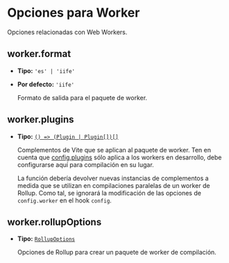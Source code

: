 # Opciones para Worker

Opciones relacionadas con Web Workers.

## worker.format

- **Tipo:** `'es' | 'iife'`
- **Por defecto:** `'iife'`

  Formato de salida para el paquete de worker.

## worker.plugins

- **Tipo:** [`() => (Plugin | Plugin[])[]`](./shared-options#plugins)

  Complementos de Vite que se aplican al paquete de worker. Ten en cuenta que [config.plugins](./shared-options#plugins) sólo aplica a los workers en desarrollo, debe configurarse aquí para compilación en su lugar.

  La función debería devolver nuevas instancias de complementos a medida que se utilizan en compilaciones paralelas de un worker de Rollup. Como tal, se ignorará la modificación de las opciones de `config.worker` en el hook `config`.

## worker.rollupOptions

- **Tipo:** [`RollupOptions`](https://rollupjs.org/configuration-options/)

  Opciones de Rollup para crear un paquete de worker de compilación.
